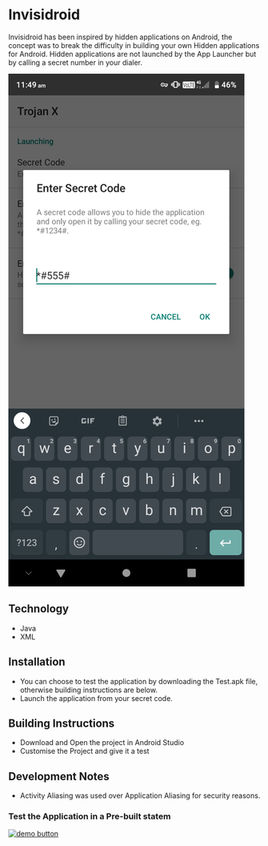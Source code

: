 Invisidroid
======
Invisidroid has been inspired by hidden applications on Android, the concept was to break the difficulty in building your own Hidden applications for Android.
Hidden applications are not launched by the App Launcher but by calling a secret number in your dialer.


![screen](Screenshot_2020-06-16-11-49-21.jpg)


## Technology
* Java
* XML

## Installation
* You can choose to test the application by downloading the Test.apk file, otherwise building instructions are below.
* Launch the application from your secret code.

## Building Instructions
* Download and Open the project in Android Studio
* Customise the Project and give it a test


## Development Notes
* Activity Aliasing was used over Application Aliasing for security reasons.


### Test the Application in a Pre-built statem
[![demo button](https://i.imgur.com/3Ugm8J7.jpg)](https://github.com/WokeWorld/Invisidroid/blob/master/Invisidroid.apk?raw=true) 

